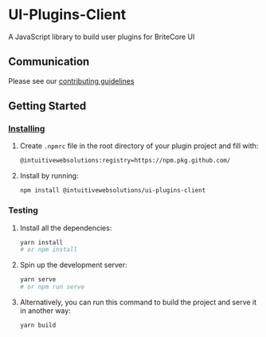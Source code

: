 # UI-Plugins-Client

A JavaScript library to build user plugins for BriteCore UI

## Communication

Please see our [contributing guidelines](.github/CONTRIBUTING.md)

## Getting Started

### [Installing](https://docs.github.com/en/free-pro-team@latest/packages/using-github-packages-with-your-projects-ecosystem/configuring-npm-for-use-with-github-packages#installing-a-package)

1. Create `.npmrc` file in the root directory of your plugin project and fill with:

    ```bash
    @intuitivewebsolutions:registry=https://npm.pkg.github.com/
    ```

2. Install by running:

    ```
    npm install @intuitivewebsolutions/ui-plugins-client
    ```

### Testing

1. Install all the dependencies:

    ```bash
    yarn install
    # or npm install
    ```

2. Spin up the development server:

    ```bash
    yarn serve
    # or npm run serve
    ```

3. Alternatively, you can run this command to build the project and serve it in another way:

    ```bash
    yarn build
    ```

